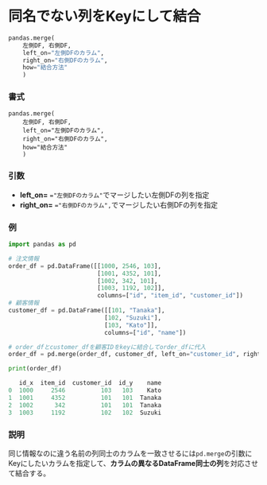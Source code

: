 #  同名でない列をKeyにして結合

```python
pandas.merge(
	左側DF, 右側DF,
	left_on="左側DFのカラム", 
	right_on="右側DFのカラム", 
	how="結合方法"
	)
```

### 書式

	pandas.merge(
		左側DF, 右側DF,
		left_on="左側DFのカラム", 
		right_on="右側DFのカラム", 
		how="結合方法"
		)

### 引数

- <b>left_on=</b>
	`="左側DFのカラム"`でマージしたい左側DFの列を指定
- <b>right_on=</b>
  `="右側DFのカラム",`でマージしたい右側DFの列を指定


### 例

```python
import pandas as pd

# 注文情報
order_df = pd.DataFrame([[1000, 2546, 103],
                         [1001, 4352, 101],
                         [1002, 342, 101],
                         [1003, 1192, 102]],
                         columns=["id", "item_id", "customer_id"])
# 顧客情報
customer_df = pd.DataFrame([[101, "Tanaka"],
                           [102, "Suzuki"],
                           [103, "Kato"]],
                           columns=["id", "name"])

# order_dfとcustomer_dfを顧客IDをkeyに結合してorder_dfに代入
order_df = pd.merge(order_df, customer_df, left_on="customer_id", right_on="id", how="inner")

print(order_df)
```

```python
   id_x  item_id  customer_id  id_y    name
0  1000     2546          103   103    Kato
1  1001     4352          101   101  Tanaka
2  1002      342          101   101  Tanaka
3  1003     1192          102   102  Suzuki
```

### 説明

同じ情報なのに違う名前の列同士のカラムを一致させるには`pd.merge`の引数にKeyにしたいカラムを指定して、<b>カラムの異なるDataFrame同士の列</b>を対応させて結合する。

